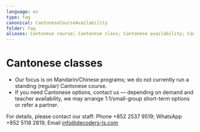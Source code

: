 ```yaml
---
language: en
type: faq
canonical: CantoneseCourseAvailability
folder: faq
aliases: Cantonese course; Cantonese class; Cantonese availability; Cantonese for kids; 粵語課; 廣東話課程; 粤语课; 广东话课程
---
```

# Cantonese classes

- Our focus is on Mandarin/Chinese programs; we do not currently run a standing (regular) Cantonese course.
- If you need Cantonese options, contact us — depending on demand and teacher availability, we may arrange 1:1/small-group short-term options or refer a partner.

For details, please contact our staff:
Phone +852 2537 9519; WhatsApp +852 5118 2819; Email info@decoders-ls.com